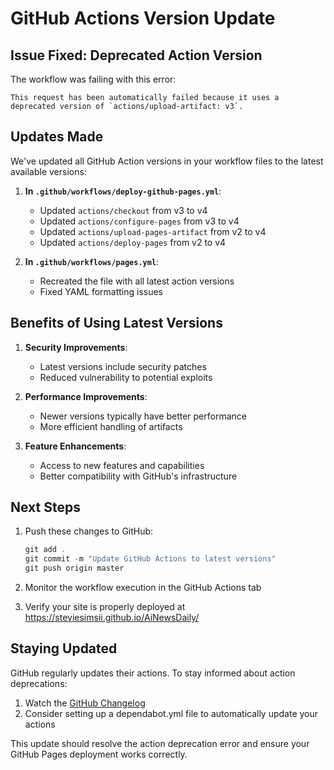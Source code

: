 # GitHub Actions Version Update

## Issue Fixed: Deprecated Action Version

The workflow was failing with this error:
```
This request has been automatically failed because it uses a deprecated version of `actions/upload-artifact: v3`.
```

## Updates Made

We've updated all GitHub Action versions in your workflow files to the latest available versions:

1. **In `.github/workflows/deploy-github-pages.yml`**:
   - Updated `actions/checkout` from v3 to v4
   - Updated `actions/configure-pages` from v3 to v4
   - Updated `actions/upload-pages-artifact` from v2 to v4
   - Updated `actions/deploy-pages` from v2 to v4

2. **In `.github/workflows/pages.yml`**:
   - Recreated the file with all latest action versions
   - Fixed YAML formatting issues

## Benefits of Using Latest Versions

1. **Security Improvements**:
   - Latest versions include security patches
   - Reduced vulnerability to potential exploits

2. **Performance Improvements**:
   - Newer versions typically have better performance
   - More efficient handling of artifacts

3. **Feature Enhancements**:
   - Access to new features and capabilities
   - Better compatibility with GitHub's infrastructure

## Next Steps

1. Push these changes to GitHub:
   ```powershell
   git add .
   git commit -m "Update GitHub Actions to latest versions"
   git push origin master
   ```

2. Monitor the workflow execution in the GitHub Actions tab

3. Verify your site is properly deployed at https://steviesimsii.github.io/AiNewsDaily/

## Staying Updated

GitHub regularly updates their actions. To stay informed about action deprecations:

1. Watch the [GitHub Changelog](https://github.blog/changelog/)
2. Consider setting up a dependabot.yml file to automatically update your actions

This update should resolve the action deprecation error and ensure your GitHub Pages deployment works correctly.
